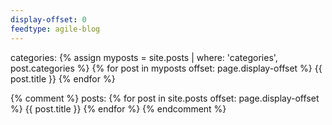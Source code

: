 ```yaml
---
display-offset: 0
feedtype: agile-blog
---
```


categories:
{% assign myposts = site.posts | where: 'categories', post.categories %}
{% for post in myposts offset: page.display-offset %}
    {{ post.title }}
{% endfor %}

{% comment %} posts:
{% for post in site.posts offset: page.display-offset %}
    {{ post.title }}
{% endfor %} {% endcomment %}
